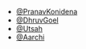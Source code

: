 - [@PranavKonidena](https://github.com/pranavkonidena)
- [@DhruvGoel](https://github.com/iamgoeldhruv)
- [@Utsah](https://github.com/9bit-Jedi)
- [@Aarchi](https://github.com/codingcat101)